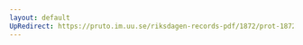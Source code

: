 ```yaml
---
layout: default
UpRedirect: https://pruto.im.uu.se/riksdagen-records-pdf/1872/prot-1872--fk--120/prot-1872--fk--120_000.pdf
---
```

